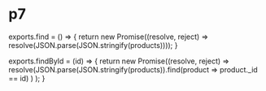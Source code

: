 # p7

exports.find = () => {
return new Promise((resolve, reject) => resolve(JSON.parse(JSON.stringify(products))));
}

exports.findById = (id) => {
return new Promise((resolve, reject) =>
resolve(JSON.parse(JSON.stringify(products)).find(product =>
product.\_id == id)
)
);
}
